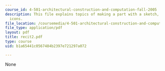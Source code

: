 ```yaml
---
course_id: 4-501-architectural-construction-and-computation-fall-2005
description: This file explains topics of making a part with a sketch, using navigational
  icons.
file_location: /coursemedia/4-501-architectural-construction-and-computation-fall-2005/b1a65441c0567484b2397e721297a072_recit2.pdf
file_type: application/pdf
layout: pdf
title: recit2.pdf
type: course
uid: b1a65441c0567484b2397e721297a072

---
```

None
